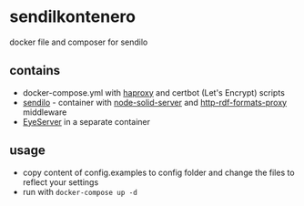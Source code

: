# sendilkontenero

docker file and composer for sendilo

## contains

 * docker-compose.yml with [haproxy](https://hub.docker.com/r/_/haproxy/) and certbot (Let's Encrypt) scripts
 * [sendilo](https://github.com/sendilo/sendilo) - container with [node-solid-server](https://github.com/solid/node-solid-server) and [http-rdf-formats-proxy](https://github.com/rdf-ext/http-rdf-formats-proxy) middleware
 * [EyeServer](https://github.com/RubenVerborgh/EyeServer) in a separate container

## usage

 * copy content of config.examples to config folder and change the files to reflect your settings
 * run with `docker-compose up -d`
